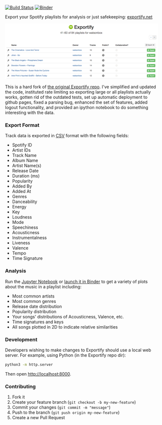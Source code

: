 
[![Build Status](https://github.com/pavelkomarov/exportify/actions/workflows/deploy.yml/badge.svg)](https://github.com/pavelkomarov/exportify/actions)
[![Binder](https://mybinder.org/badge_logo.svg)](https://mybinder.org/v2/gh/pavel-aicradle/exportify/master)

Export your Spotify playlists for analysis or just safekeeping: [exportify.net](https://exportify.net)

<a href="https://pavelkomarov.com/exportify/app"><img src="screenshot.png"/></a>

This is a hard fork of [the original Exportify repo](https://github.com/watsonbox/exportify). I've simplified and updated the code, instituted rate limiting so exporting large or all playlists actually works, gotten rid of the outdated tests, set up automatic deployment to github pages, fixed a parsing bug, enhanced the set of features, added logout functionality, and provided an ipython notebook to do something interesting with the data.

### Export Format

Track data is exported in [CSV](http://en.wikipedia.org/wiki/Comma-separated_values) format with the following fields:

- Spotify ID
- Artist IDs
- Track Name
- Album Name
- Artist Name(s)
- Release Date
- Duration (ms)
- Popularity
- Added By
- Added At
- Genres
- Danceability
- Energy
- Key
- Loudness
- Mode
- Speechiness
- Acousticness
- Instrumentalness
- Liveness
- Valence
- Tempo
- Time Signature

### Analysis

Run the [Jupyter Notebook](https://github.com/pavelkomarov/exportify/blob/master/taste_analysis.ipynb) or [launch it in Binder](https://mybinder.org/v2/gh/pavelkomarov/exportify/master) to get a variety of plots about the music in a playlist including:

- Most common artists
- Most common genres
- Release date distribution
- Popularity distribution
- Your songs' distributions of Acousticness, Valence, etc.
- Time signatures and keys
- All songs plotted in 2D to indicate relative similarities


### Development

Developers wishing to make changes to Exportify should use a local web server. For example, using Python (in the Exportify repo dir):

```bash
python3 -m http.server
```

Then open [http://localhost:8000](http://localhost:8000).

### Contributing

1. Fork it
2. Create your feature branch (`git checkout -b my-new-feature`)
3. Commit your changes (`git commit -m "message"`)
4. Push to the branch (`git push origin my-new-feature`)
5. Create a new Pull Request
